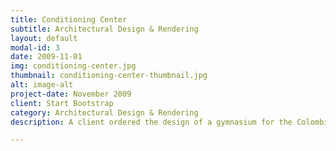 ```yaml
---
title: Conditioning Center
subtitle: Architectural Design & Rendering
layout: default
modal-id: 3
date: 2009-11-01
img: conditioning-center.jpg
thumbnail: conditioning-center-thumbnail.jpg
alt: image-alt
project-date: November 2009
client: Start Bootstrap
category: Architectural Design & Rendering
description: A client ordered the design of a gymnasium for the Colombian compensation fund, Comfenalco on a highly irregular terrain of his ownership with the objective of detonating dynamics in the sector, particularly to sell the rest of the lots included in the terrain. Other important objectives were to occupy the terrain's square footage despite its irregular topography and to meet the needs of Comfenalco's new gym. On one side, an elementary school endangered the proposal with audio and visual contamination for the gymnasium; and on the other, the afternoon sun endangered with overheating the building. Restraints were encountered when dividing the terrain. A portion of the terrain was to be destined for the Gymnasium and the rest would be for future retail. The Gym location had to be directly in contact with the Avenue, not occupy the whole East side of the terrain and comply with minimum space requirements. Therefore, the building is oriented East-West, focusing visuals towards the green landscape. The North facade is closed towards the neighboring school, but offers openings towards the morning sun and lush landscape. The South facade is a glass opening filtered by local bamboo to avoid the afternoon sun for energy efficiency. The West façade opens to the rear visuals and offers openings planning for future constructions.

---
```

